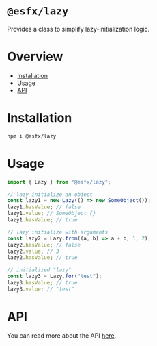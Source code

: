  
# `@esfx/lazy`

Provides a class to simplify lazy-initialization logic.

# Overview

* [Installation](#installation)
* [Usage](#usage)
* [API](#api)

# Installation

```sh
npm i @esfx/lazy
```

# Usage

```ts
import { Lazy } from "@esfx/lazy";

// lazy initialize an object
const lazy1 = new Lazy(() => new SomeObject());
lazy1.hasValue; // false
lazy1.value; // SomeObject {}
lazy1.hasValue; // true

// lazy initialize with arguments
const lazy2 = Lazy.from((a, b) => a + b, 1, 2);
lazy2.hasValue; // false
lazy2.value; // 3
lazy2.hasValue; // true

// initialized "lazy"
const lazy3 = Lazy.for("test");
lazy3.hasValue; // true
lazy3.value; // "test"
```

# API

You can read more about the API [here](https://esfx.github.io/esfx/modules/lazy.html).
